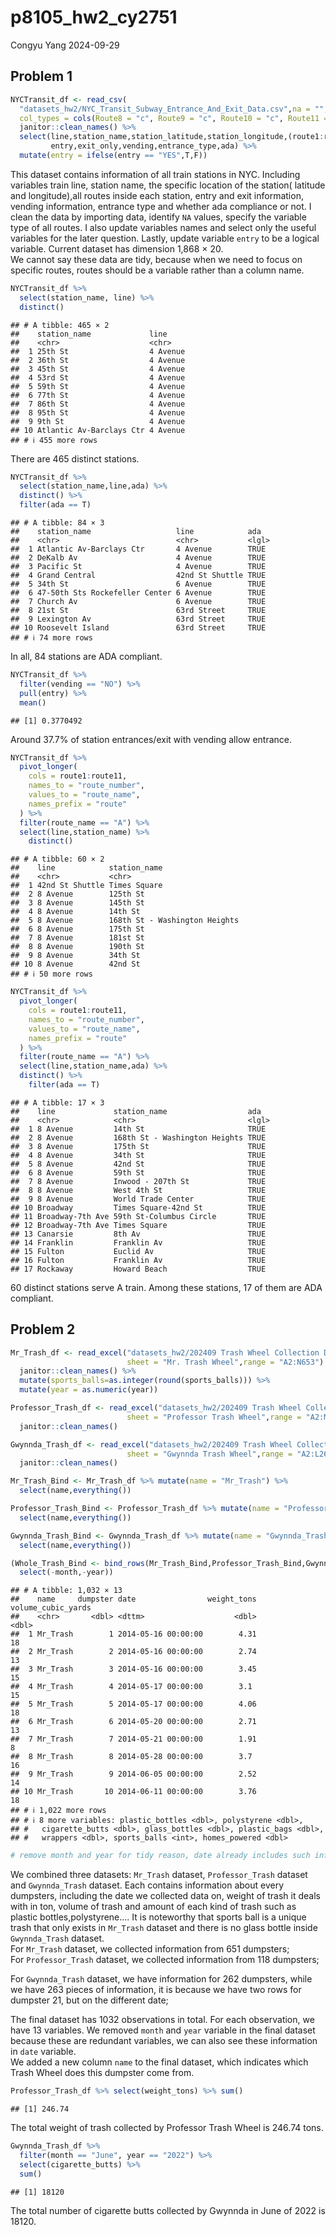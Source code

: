 p8105_hw2_cy2751
================
Congyu Yang
2024-09-29

## Problem 1

``` r
NYCTransit_df <- read_csv(
  "datasets_hw2/NYC_Transit_Subway_Entrance_And_Exit_Data.csv",na = "",
  col_types = cols(Route8 = "c", Route9 = "c", Route10 = "c", Route11 = "c")) %>% 
  janitor::clean_names() %>% 
  select(line,station_name,station_latitude,station_longitude,(route1:route11),
         entry,exit_only,vending,entrance_type,ada) %>% 
  mutate(entry = ifelse(entry == "YES",T,F))
```

This dataset contains information of all train stations in NYC.
Including variables train line, station name, the specific location of
the station( latitude and longitude),all routes inside each station,
entry and exit information, vending information, entrance type and
whether ada compliance or not. I clean the data by importing data,
identify `NA` values, specify the variable type of all routes. I also
update variables names and select only the useful variables for the
later question. Lastly, update variable `entry` to be a logical
variable. Current dataset has dimension 1,868 × 20.  
We cannot say these data are tidy, because when we need to focus on
specific routes, routes should be a variable rather than a column
name.  

``` r
NYCTransit_df %>%  
  select(station_name, line) %>%  
  distinct() 
```

    ## # A tibble: 465 × 2
    ##    station_name             line    
    ##    <chr>                    <chr>   
    ##  1 25th St                  4 Avenue
    ##  2 36th St                  4 Avenue
    ##  3 45th St                  4 Avenue
    ##  4 53rd St                  4 Avenue
    ##  5 59th St                  4 Avenue
    ##  6 77th St                  4 Avenue
    ##  7 86th St                  4 Avenue
    ##  8 95th St                  4 Avenue
    ##  9 9th St                   4 Avenue
    ## 10 Atlantic Av-Barclays Ctr 4 Avenue
    ## # ℹ 455 more rows

There are 465 distinct stations.

``` r
NYCTransit_df %>% 
  select(station_name,line,ada) %>% 
  distinct() %>% 
  filter(ada == T) 
```

    ## # A tibble: 84 × 3
    ##    station_name                   line            ada  
    ##    <chr>                          <chr>           <lgl>
    ##  1 Atlantic Av-Barclays Ctr       4 Avenue        TRUE 
    ##  2 DeKalb Av                      4 Avenue        TRUE 
    ##  3 Pacific St                     4 Avenue        TRUE 
    ##  4 Grand Central                  42nd St Shuttle TRUE 
    ##  5 34th St                        6 Avenue        TRUE 
    ##  6 47-50th Sts Rockefeller Center 6 Avenue        TRUE 
    ##  7 Church Av                      6 Avenue        TRUE 
    ##  8 21st St                        63rd Street     TRUE 
    ##  9 Lexington Av                   63rd Street     TRUE 
    ## 10 Roosevelt Island               63rd Street     TRUE 
    ## # ℹ 74 more rows

In all, 84 stations are ADA compliant.

``` r
NYCTransit_df %>%
  filter(vending == "NO") %>% 
  pull(entry) %>% 
  mean()
```

    ## [1] 0.3770492

Around 37.7% of station entrances/exit with vending allow entrance.

``` r
NYCTransit_df %>% 
  pivot_longer(
    cols = route1:route11,
    names_to = "route_number",
    values_to = "route_name",
    names_prefix = "route"
  ) %>% 
  filter(route_name == "A") %>% 
  select(line,station_name) %>% 
    distinct()
```

    ## # A tibble: 60 × 2
    ##    line            station_name                 
    ##    <chr>           <chr>                        
    ##  1 42nd St Shuttle Times Square                 
    ##  2 8 Avenue        125th St                     
    ##  3 8 Avenue        145th St                     
    ##  4 8 Avenue        14th St                      
    ##  5 8 Avenue        168th St - Washington Heights
    ##  6 8 Avenue        175th St                     
    ##  7 8 Avenue        181st St                     
    ##  8 8 Avenue        190th St                     
    ##  9 8 Avenue        34th St                      
    ## 10 8 Avenue        42nd St                      
    ## # ℹ 50 more rows

``` r
NYCTransit_df %>% 
  pivot_longer(
    cols = route1:route11,
    names_to = "route_number",
    values_to = "route_name",
    names_prefix = "route"
  ) %>% 
  filter(route_name == "A") %>% 
  select(line,station_name,ada) %>% 
  distinct() %>% 
    filter(ada == T)
```

    ## # A tibble: 17 × 3
    ##    line             station_name                  ada  
    ##    <chr>            <chr>                         <lgl>
    ##  1 8 Avenue         14th St                       TRUE 
    ##  2 8 Avenue         168th St - Washington Heights TRUE 
    ##  3 8 Avenue         175th St                      TRUE 
    ##  4 8 Avenue         34th St                       TRUE 
    ##  5 8 Avenue         42nd St                       TRUE 
    ##  6 8 Avenue         59th St                       TRUE 
    ##  7 8 Avenue         Inwood - 207th St             TRUE 
    ##  8 8 Avenue         West 4th St                   TRUE 
    ##  9 8 Avenue         World Trade Center            TRUE 
    ## 10 Broadway         Times Square-42nd St          TRUE 
    ## 11 Broadway-7th Ave 59th St-Columbus Circle       TRUE 
    ## 12 Broadway-7th Ave Times Square                  TRUE 
    ## 13 Canarsie         8th Av                        TRUE 
    ## 14 Franklin         Franklin Av                   TRUE 
    ## 15 Fulton           Euclid Av                     TRUE 
    ## 16 Fulton           Franklin Av                   TRUE 
    ## 17 Rockaway         Howard Beach                  TRUE

60 distinct stations serve A train. Among these stations, 17 of them are
ADA compliant.

## Problem 2

``` r
Mr_Trash_df <- read_excel("datasets_hw2/202409 Trash Wheel Collection Data.xlsx",
                          sheet = "Mr. Trash Wheel",range = "A2:N653") %>% 
  janitor::clean_names() %>%
  mutate(sports_balls=as.integer(round(sports_balls))) %>% 
  mutate(year = as.numeric(year))

Professor_Trash_df <- read_excel("datasets_hw2/202409 Trash Wheel Collection Data.xlsx",
                          sheet = "Professor Trash Wheel",range = "A2:M120") %>% 
  janitor::clean_names()

Gwynnda_Trash_df <- read_excel("datasets_hw2/202409 Trash Wheel Collection Data.xlsx",
                          sheet = "Gwynnda Trash Wheel",range = "A2:L265") %>% 
  janitor::clean_names()

Mr_Trash_Bind <- Mr_Trash_df %>% mutate(name = "Mr_Trash") %>% 
  select(name,everything())

Professor_Trash_Bind <- Professor_Trash_df %>% mutate(name = "Professor_Trash") %>% 
  select(name,everything())

Gwynnda_Trash_Bind <- Gwynnda_Trash_df %>% mutate(name = "Gwynnda_Trash") %>% 
  select(name,everything())

(Whole_Trash_Bind <- bind_rows(Mr_Trash_Bind,Professor_Trash_Bind,Gwynnda_Trash_Bind) %>%
  select(-month,-year)) 
```

    ## # A tibble: 1,032 × 13
    ##    name     dumpster date                weight_tons volume_cubic_yards
    ##    <chr>       <dbl> <dttm>                    <dbl>              <dbl>
    ##  1 Mr_Trash        1 2014-05-16 00:00:00        4.31                 18
    ##  2 Mr_Trash        2 2014-05-16 00:00:00        2.74                 13
    ##  3 Mr_Trash        3 2014-05-16 00:00:00        3.45                 15
    ##  4 Mr_Trash        4 2014-05-17 00:00:00        3.1                  15
    ##  5 Mr_Trash        5 2014-05-17 00:00:00        4.06                 18
    ##  6 Mr_Trash        6 2014-05-20 00:00:00        2.71                 13
    ##  7 Mr_Trash        7 2014-05-21 00:00:00        1.91                  8
    ##  8 Mr_Trash        8 2014-05-28 00:00:00        3.7                  16
    ##  9 Mr_Trash        9 2014-06-05 00:00:00        2.52                 14
    ## 10 Mr_Trash       10 2014-06-11 00:00:00        3.76                 18
    ## # ℹ 1,022 more rows
    ## # ℹ 8 more variables: plastic_bottles <dbl>, polystyrene <dbl>,
    ## #   cigarette_butts <dbl>, glass_bottles <dbl>, plastic_bags <dbl>,
    ## #   wrappers <dbl>, sports_balls <int>, homes_powered <dbl>

``` r
# remove month and year for tidy reason, date already includes such information
```

We combined three datasets: `Mr_Trash` dataset, `Professor_Trash`
dataset and `Gwynnda_Trash` dataset. Each contains information about
every dumpsters, including the date we collected data on, weight of
trash it deals with in ton, volume of trash and amount of each kind of
trash such as plastic bottles,polystyrene…. It is noteworthy that sports
ball is a unique trash that only exists in `Mr_Trash` dataset and there
is no glass bottle inside `Gwynnda_Trash` dataset.  
For `Mr_Trash` dataset, we collected information from 651 dumpsters;  
For `Professor_Trash` dataset, we collected information from 118
dumpsters;  

For `Gwynnda_Trash` dataset, we have information for 262 dumpsters,
while we have 263 pieces of information, it is because we have two rows
for dumpster 21, but on the different date;  

The final dataset has 1032 observations in total. For each observation,
we have 13 variables. We removed `month` and `year` variable in the
final dataset because these are redundant variables, we can also see
these information in `date` variable.  
We added a new column `name` to the final dataset, which indicates which
Trash Wheel does this dumpster come from.

``` r
Professor_Trash_df %>% select(weight_tons) %>% sum()
```

    ## [1] 246.74

The total weight of trash collected by Professor Trash Wheel is 246.74
tons.  

``` r
Gwynnda_Trash_df %>% 
  filter(month == "June", year == "2022") %>% 
  select(cigarette_butts) %>% 
  sum()
```

    ## [1] 18120

The total number of cigarette butts collected by Gwynnda in June of 2022
is 18120.  
